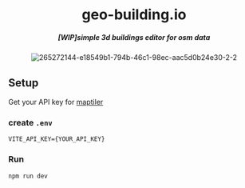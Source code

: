 <div align="center">
<h1>geo-building.io</h1>
<h5>[WIP]simple 3d buildings editor for osm data</h5>

![265272144-e18549b1-794b-46c1-98ec-aac5d0b24e30-2-2](https://github.com/kaitok/geo-building.io/assets/5301304/9401793c-f3c9-4f12-8070-40ace9f1f6b6)



</div>

## Setup
Get your API key for [maptiler](https://www.maptiler.com)


### create `.env` 
```
VITE_API_KEY={YOUR_API_KEY}
```

### Run
```
npm run dev
```
